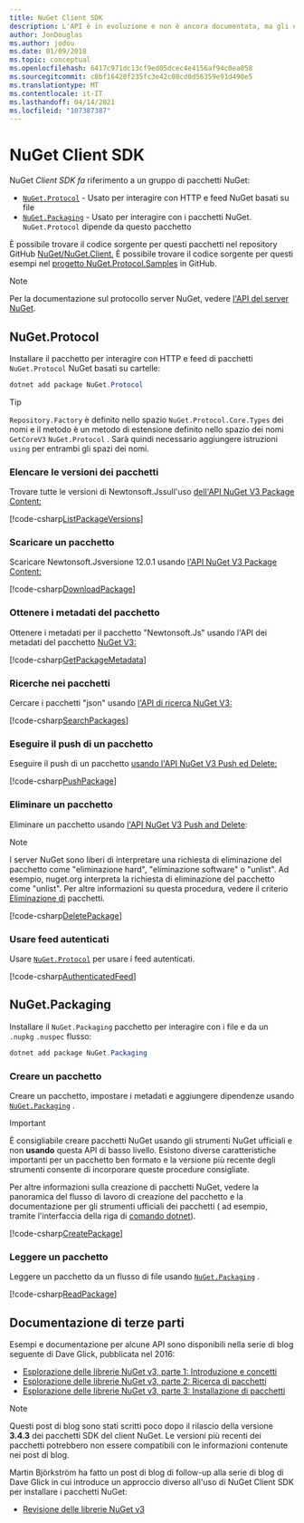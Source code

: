 ```yaml
---
title: NuGet Client SDK
description: L'API è in evoluzione e non è ancora documentata, ma gli esempi sono disponibili nel blog di Dave Glick.
author: JonDouglas
ms.author: jodou
ms.date: 01/09/2018
ms.topic: conceptual
ms.openlocfilehash: 6417c971dc13cf9ed05dcec4e4156af94c0ea058
ms.sourcegitcommit: c8bf16420f235fc3e42c08cd0d56359e91d490e5
ms.translationtype: MT
ms.contentlocale: it-IT
ms.lasthandoff: 04/14/2021
ms.locfileid: "107387387"
---
```

# <a name="nuget-client-sdk"></a>NuGet Client SDK

NuGet *Client SDK fa* riferimento a un gruppo di pacchetti NuGet:

* [`NuGet.Protocol`](https://www.nuget.org/packages/NuGet.Protocol) - Usato per interagire con HTTP e feed NuGet basati su file
* [`NuGet.Packaging`](https://www.nuget.org/packages/NuGet.Packaging) - Usato per interagire con i pacchetti NuGet. `NuGet.Protocol` dipende da questo pacchetto

È possibile trovare il codice sorgente per questi pacchetti nel repository GitHub [NuGet/NuGet.Client.](https://github.com/NuGet/NuGet.Client)
È possibile trovare il codice sorgente per questi esempi nel [progetto NuGet.Protocol.Samples](https://github.com/NuGet/Samples/tree/main/NuGetProtocolSamples) in GitHub.

> [!Note]
> Per la documentazione sul protocollo server NuGet, vedere [l'API del server NuGet](~/api/overview.md).

## <a name="nugetprotocol"></a>NuGet.Protocol

Installare il pacchetto per interagire con HTTP e feed di pacchetti `NuGet.Protocol` NuGet basati su cartelle:

```ps1
dotnet add package NuGet.Protocol
```

> [!Tip]
> `Repository.Factory` è definito nello spazio `NuGet.Protocol.Core.Types` dei nomi e il metodo è un metodo di estensione definito nello spazio dei nomi `GetCoreV3` `NuGet.Protocol` . Sarà quindi necessario aggiungere istruzioni `using` per entrambi gli spazi dei nomi.

### <a name="list-package-versions"></a>Elencare le versioni dei pacchetti

Trovare tutte le versioni di Newtonsoft.Jssull'uso [dell'API NuGet V3 Package Content:](../api/package-base-address-resource.md#enumerate-package-versions)

[!code-csharp[ListPackageVersions](~/../nuget-samples/NuGetProtocolSamples/Program.cs?name=ListPackageVersions)]

### <a name="download-a-package"></a>Scaricare un pacchetto

Scaricare Newtonsoft.Jsversione 12.0.1 usando [l'API NuGet V3 Package Content:](../api/package-base-address-resource.md)

[!code-csharp[DownloadPackage](~/../nuget-samples/NuGetProtocolSamples/Program.cs?name=DownloadPackage)]

### <a name="get-package-metadata"></a>Ottenere i metadati del pacchetto

Ottenere i metadati per il pacchetto "Newtonsoft.Js" usando l'API dei metadati del pacchetto [NuGet V3:](../api/registration-base-url-resource.md)

[!code-csharp[GetPackageMetadata](~/../nuget-samples/NuGetProtocolSamples/Program.cs?name=GetPackageMetadata)]

### <a name="search-packages"></a>Ricerche nei pacchetti

Cercare i pacchetti "json" usando [l'API di ricerca NuGet V3:](../api/search-query-service-resource.md)

[!code-csharp[SearchPackages](~/../nuget-samples/NuGetProtocolSamples/Program.cs?name=SearchPackages)]

### <a name="push-a-package"></a>Eseguire il push di un pacchetto

Eseguire il push di un pacchetto [usando l'API NuGet V3 Push ed Delete:](../api/package-publish-resource.md)

[!code-csharp[PushPackage](~/../nuget-samples/NuGetProtocolSamples/Program.cs?name=PushPackage)]

### <a name="delete-a-package"></a>Eliminare un pacchetto

Eliminare un pacchetto usando [l'API NuGet V3 Push and Delete](../api/package-publish-resource.md):

> [!Note]
> I server NuGet sono liberi di interpretare una richiesta di eliminazione del pacchetto come "eliminazione hard", "eliminazione software" o "unlist".
> Ad esempio, nuget.org interpreta la richiesta di eliminazione del pacchetto come "unlist". Per altre informazioni su questa procedura, vedere il criterio [Eliminazione di](../nuget-org/policies/deleting-packages.md) pacchetti.

[!code-csharp[DeletePackage](~/../nuget-samples/NuGetProtocolSamples/Program.cs?name=DeletePackage)]

### <a name="work-with-authenticated-feeds"></a>Usare feed autenticati

Usare [`NuGet.Protocol`](https://www.nuget.org/packages/NuGet.Protocol) per usare i feed autenticati.

[!code-csharp[AuthenticatedFeed](~/../nuget-samples/NuGetProtocolSamples/Program.cs?name=AuthenticatedFeed)]

## <a name="nugetpackaging"></a>NuGet.Packaging

Installare il `NuGet.Packaging` pacchetto per interagire con i file e da un `.nupkg` `.nuspec` flusso:

```ps1
dotnet add package NuGet.Packaging
```

### <a name="create-a-package"></a>Creare un pacchetto

Creare un pacchetto, impostare i metadati e aggiungere dipendenze usando [`NuGet.Packaging`](https://www.nuget.org/packages/NuGet.Packaging) .

> [!IMPORTANT]
> È consigliabile creare pacchetti NuGet usando gli strumenti NuGet ufficiali e non **usando** questa API di basso livello. Esistono diverse caratteristiche importanti per un pacchetto ben formato e la versione più recente degli strumenti consente di incorporare queste procedure consigliate.
> 
> Per altre informazioni sulla creazione di pacchetti [](../create-packages/overview-and-workflow.md) NuGet, vedere la panoramica del flusso di lavoro di creazione del pacchetto e la documentazione per gli strumenti ufficiali dei pacchetti ( ad esempio, tramite l'interfaccia della riga di [comando dotnet](../create-packages/creating-a-package-dotnet-cli.md)).

[!code-csharp[CreatePackage](~/../nuget-samples/NuGetProtocolSamples/Program.cs?name=CreatePackage)]

### <a name="read-a-package"></a>Leggere un pacchetto

Leggere un pacchetto da un flusso di file usando [`NuGet.Packaging`](https://www.nuget.org/packages/NuGet.Packaging) .

[!code-csharp[ReadPackage](~/../nuget-samples/NuGetProtocolSamples/Program.cs?name=ReadPackage)]

## <a name="third-party-documentation"></a>Documentazione di terze parti

Esempi e documentazione per alcune API sono disponibili nella serie di blog seguente di Dave Glick, pubblicata nel 2016:

- [Esplorazione delle librerie NuGet v3, parte 1: Introduzione e concetti](http://daveaglick.com/posts/exploring-the-nuget-v3-libraries-part-1)
- [Esplorazione delle librerie NuGet v3, parte 2: Ricerca di pacchetti](http://daveaglick.com/posts/exploring-the-nuget-v3-libraries-part-2)
- [Esplorazione delle librerie NuGet v3, parte 3: Installazione di pacchetti](http://daveaglick.com/posts/exploring-the-nuget-v3-libraries-part-3)

> [!Note]
> Questi post di blog sono stati scritti poco dopo il rilascio della versione **3.4.3** dei pacchetti SDK del client NuGet.
> Le versioni più recenti dei pacchetti potrebbero non essere compatibili con le informazioni contenute nei post di blog.

Martin Björkström ha fatto un post di blog di follow-up alla serie di blog di Dave Glick in cui introduce un approccio diverso all'uso di NuGet Client SDK per installare i pacchetti NuGet:

- [Revisione delle librerie NuGet v3](https://martinbjorkstrom.com/posts/2018-09-19-revisiting-nuget-client-libraries)
